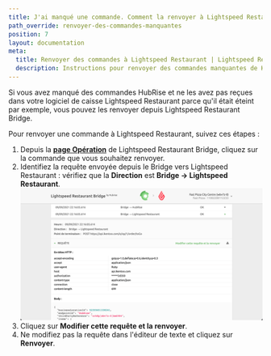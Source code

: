 ```yaml
---
title: J'ai manqué une commande. Comment la renvoyer à Lightspeed Restaurant ?
path_override: renvoyer-des-commandes-manquantes
position: 7
layout: documentation
meta:
  title: Renvoyer des commandes à Lightspeed Restaurant | Lightspeed Restaurant | HubRise
  description: Instructions pour renvoyer des commandes manquantes de HubRise à Lightspeed Restaurant.
---
```


Si vous avez manqué des commandes HubRise et ne les avez pas reçues dans votre logiciel de caisse Lightspeed Restaurant parce qu'il était éteint par exemple, vous pouvez les renvoyer depuis Lightspeed Restaurant Bridge.

Pour renvoyer une commande à Lightspeed Restaurant, suivez ces étapes :

1. Depuis la [**page Opération**](/apps/lightspeed-restaurant/user-interface#operation) de Lightspeed Restaurant Bridge, cliquez sur la commande que vous souhaitez renvoyer.
1. Identifiez la requête envoyée depuis le Bridge vers Lightspeed Restaurant : vérifiez que la **Direction** est **Bridge → Lightspeed Restaurant**. ![Renvoyer la requête de commande à Lightspeed Restaurant](./images/024-2x-lightspeed-resend-request.png)
1. Cliquez sur **Modifier cette requête et la renvoyer**.
1. Ne modifiez pas la requête dans l'éditeur de texte et cliquez sur **Renvoyer**.
